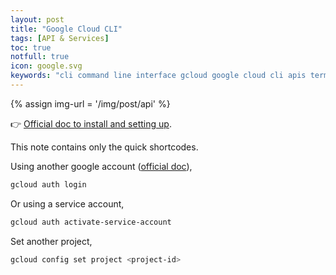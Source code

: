 ```yaml
---
layout: post
title: "Google Cloud CLI"
tags: [API & Services]
toc: true
notfull: true
icon: google.svg
keywords: "cli command line interface gcloud google cloud cli apis terminal"
---
```


{% assign img-url = '/img/post/api' %}

:point_right: [Official doc to install and setting up](https://cloud.google.com/sdk/gcloud).

This note contains only the quick shortcodes.

Using another google account ([official doc](https://cloud.google.com/sdk/docs/initializing)),

```bash
gcloud auth login
```

Or using a service account,

```bash
gcloud auth activate-service-account
```

Set another project,

```bash
gcloud config set project <project-id>
```

